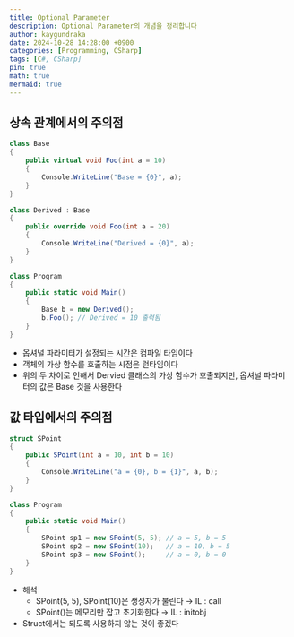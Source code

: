 ```yaml
---
title: Optional Parameter
description: Optional Parameter의 개념을 정리합니다
author: kaygundraka
date: 2024-10-28 14:28:00 +0900
categories: [Programming, CSharp]
tags: [C#, CSharp]
pin: true
math: true
mermaid: true
---
```


## 상속 관계에서의 주의점

```csharp
class Base
{
	public virtual void Foo(int a = 10)
	{
		Console.WriteLine("Base = {0}", a);
	}
}

class Derived : Base
{
	public override void Foo(int a = 20)
	{
		Console.WriteLine("Derived = {0}", a);
	}
}

class Program
{
	public static void Main()
	{
		Base b = new Derived();
		b.Foo(); // Derived = 10 출력됨
	}
}
```

- 옵셔널 파라미터가 설정되는 시간은 컴파일 타임이다
- 객체의 가상 함수를 호출하는 시점은 런타임이다
- 위의 두 차이로 인해서 Dervied 클래스의 가상 함수가 호출되지만, 옵셔널 파라미터의 값은 Base 것을 사용한다

## 값 타입에서의 주의점

```csharp
struct SPoint
{
	public SPoint(int a = 10, int b = 10)
	{
		Console.WriteLine("a = {0}, b = {1}", a, b);
	}
}

class Program
{
	public static void Main()
	{
		SPoint sp1 = new SPoint(5, 5); // a = 5, b = 5
		SPoint sp2 = new SPoint(10);   // a = 10, b = 5
		SPoint sp3 = new SPoint();     // a = 0, b = 0
	}
}
```

- 해석
    - SPoint(5, 5), SPoint(10)은 생성자가 불린다 → IL : call
    - SPoint()는 메모리만 잡고 초기화한다 → IL : initobj
- Struct에서는 되도록 사용하지 않는 것이 좋겠다